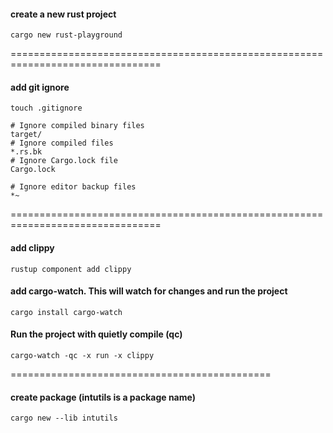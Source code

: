 #### create a new rust project

```
cargo new rust-playground
```

================================================================================

#### add git ignore

```
touch .gitignore
```

```
# Ignore compiled binary files
target/
# Ignore compiled files
*.rs.bk
# Ignore Cargo.lock file
Cargo.lock

# Ignore editor backup files
*~
```

================================================================================

#### add clippy

```
rustup component add clippy
```

#### add cargo-watch. This will watch for changes and run the project

```
cargo install cargo-watch
```

#### Run the project with quietly compile (qc)

```
cargo-watch -qc -x run -x clippy
```
=============================================

#### create package (intutils is a package name)

```
cargo new --lib intutils
```
